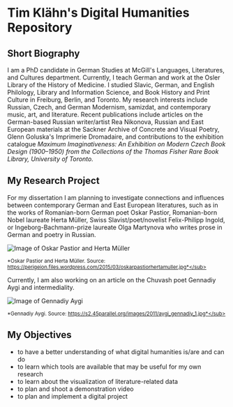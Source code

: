 # Tim Klähn's Digital Humanities Repository

## Short Biography

I am a PhD candidate in German Studies at McGill's Languages, Literatures, and Cultures department. Currently, I teach German and work  at the Osler Library of the History of Medicine. I studied Slavic, German, and English Philology, Library and Information Science, and Book History and Print Culture in Freiburg, Berlin, and Toronto. My research interests include Russian, Czech, and German Modernism, samizdat, and contemporary music, art, and literature. Recent publications include articles on the German-based Russian writer/artist Rea Nikonova, Russian and East European materials at the Sackner Archive of Concrete and Visual Poetry, Glenn Goluska's Imprimerie Dromadaire, and contributions to the exhibition catalogue *Maximum Imaginativeness: An Exhibition on Modern Czech Book Design (1900–1950) from the Collections of the Thomas Fisher Rare Book Library, University of Toronto.* 

## My Research Project

For my dissertation I am planning to investigate connections and influences between contemporary German and East European literatures, such as in the works of Romanian-born German poet Oskar Pastior, Romanian-born Nobel laureate Herta Müller, Swiss Slavist/poet/novelist Felix-Philipp Ingold, or Ingeborg-Bachmann-prize laureate Olga Martynova who writes prose in German and poetry in Russian. 

![Image of Oskar Pastior and Herta Müller](https://perigeion.files.wordpress.com/2015/03/oskarpastiorhertamuller.jpg)

<sub>*Oskar Pastior and Herta Müller. Source: https://perigeion.files.wordpress.com/2015/03/oskarpastiorhertamuller.jpg*</sub>

Currently, I am also working on an article on the Chuvash poet Gennadiy Aygi and intermediality.

![Image of Gennadiy Aygi](https://s2.45parallel.org/images/2011/aygi_gennadiy_1.jpg)

<sub>*Gennadiy Aygi. Source: https://s2.45parallel.org/images/2011/aygi_gennadiy_1.jpg*</sub>

## My Objectives

* to have a better understanding of what digital humanities is/are and can do
* to learn which tools are available that may be useful for my own research 
* to learn about the visualization of literature-related data
* to plan and shoot a demonstration video
* to plan and implement a digital project
